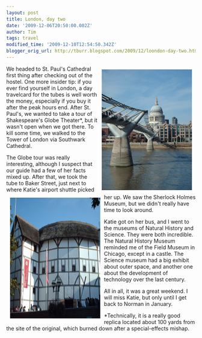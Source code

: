 ```yaml
---
layout: post
title: London, day two
date: '2009-12-06T20:50:00.002Z'
author: Tim
tags: travel
modified_time: '2009-12-10T12:54:50.342Z'
blogger_orig_url: http://tburr.blogspot.com/2009/12/loondon-day-two.html
---
```


<a href="/images/eurotrip/st_pauls.JPG"><img style="float:right; margin:10px 10px 10px 10px;cursor:pointer; cursor:hand;width: 240px; height: 320px;" src="/images/eurotrip/st_pauls.JPG" border="0" alt=""/></a> 

We headed to St. Paul's Cathedral first thing after checking out of the hostel. One more insider tip: if you ever find yourself in London, a day travelcard for the tubes is well worth the money, especially if you buy it after the peak hours end. After St. Paul's, we wanted to take a tour of Shakespeare's Globe Theater*, but it wasn't open when we got there. To kill some time, we walked to the Tower of London via Southwark Cathedral.

<a href="/images/eurotrip/globe.JPG"><img style="float:left; margin:10px 10px 10px 10px;cursor:pointer; cursor:hand;width: 240px; height: 320px;" src="/images/eurotrip/globe.JPG" border="0"  alt=""/></a>

The Globe tour was really interesting, although I suspect that our guide had a few of her facts mixed up. After that, we took the tube to Baker Street, just next to where Katie's airport shuttle picked her up. We saw the Sherlock Holmes Museum, but we didn't really have time to look around.

Katie got on her bus, and I went to the museums of Natural History and Science. They were both incredible. The Natural History Museum reminded me of the Field Museum in Chicago, except in a castle. The Science museum had a big exhibit about outer space, and another one about the development of technology over the last century. 

All in all, it was a great weekend. I will miss Katie, but only until I get back to Norman in January. 


*Technically, it is a really good replica located about 100 yards from the site of the original, which burned down after a special-effects mishap.
